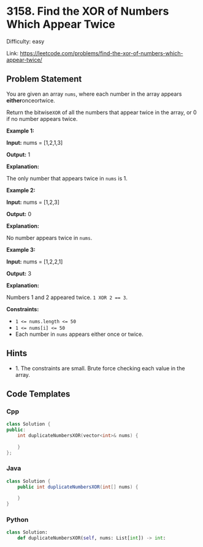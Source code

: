 # 3158. Find the XOR of Numbers Which Appear Twice

Difficulty: easy

Link: https://leetcode.com/problems/find-the-xor-of-numbers-which-appear-twice/

## Problem Statement

You are given an array `nums`, where each number in the array appears **either**onceortwice.

Return the bitwise`XOR` of all the numbers that appear twice in the array, or 0 if no number appears twice.

**Example 1:**

**Input:** nums \= \[1,2,1,3]

**Output:** 1

**Explanation:**

The only number that appears twice in `nums` is 1\.

**Example 2:**

**Input:** nums \= \[1,2,3]

**Output:** 0

**Explanation:**

No number appears twice in `nums`.

**Example 3:**

**Input:** nums \= \[1,2,2,1]

**Output:** 3

**Explanation:**

Numbers 1 and 2 appeared twice. `1 XOR 2 == 3`.

**Constraints:**

* `1 <= nums.length <= 50`
* `1 <= nums[i] <= 50`
* Each number in `nums` appears either once or twice.

## Hints

- 1\. The constraints are small. Brute force checking each value in the array.

## Code Templates

### Cpp
```cpp
class Solution {
public:
    int duplicateNumbersXOR(vector<int>& nums) {
        
    }
};
```

### Java
```java
class Solution {
    public int duplicateNumbersXOR(int[] nums) {
        
    }
}
```

### Python
```python
class Solution:
    def duplicateNumbersXOR(self, nums: List[int]) -> int:
        
```

